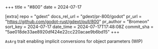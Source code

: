 +++
title = "#800"
date = 2024-07-17

[extra]
repo = "gdext"
docs_rel_url = "gdext/pr-800/godot"
pr_url = "https://github.com/godot-rust/gdext/pull/800"
pr_author = "Bromeon"
sort_key = 2024-07-17
date_time = 2024-07-17T17:48:08Z
commit_sha = "5ae018de33ae8920df424e22cc220acae9b6bd15"
+++

`AsArg` trait enabling implicit conversions for object parameters (WIP)
